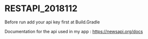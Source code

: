 # RESTAPI_2018112
Before run add your api key first at Build.Gradle

Documentation for the api used in my app :
https://newsapi.org/docs
